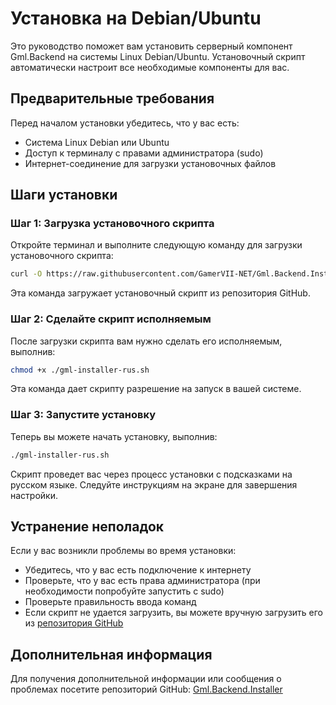 # Установка на Debian/Ubuntu

Это руководство поможет вам установить серверный компонент Gml.Backend на системы Linux Debian/Ubuntu. Установочный
скрипт автоматически настроит все необходимые компоненты для вас.

## Предварительные требования

Перед началом установки убедитесь, что у вас есть:

- Система Linux Debian или Ubuntu
- Доступ к терминалу с правами администратора (sudo)
- Интернет-соединение для загрузки установочных файлов

## Шаги установки

### Шаг 1: Загрузка установочного скрипта

Откройте терминал и выполните следующую команду для загрузки установочного скрипта:

```bash
curl -O https://raw.githubusercontent.com/GamerVII-NET/Gml.Backend.Installer/master/gml-installer-rus.sh
```

Эта команда загружает установочный скрипт из репозитория GitHub.

### Шаг 2: Сделайте скрипт исполняемым

После загрузки скрипта вам нужно сделать его исполняемым, выполнив:

```bash
chmod +x ./gml-installer-rus.sh
```

Эта команда дает скрипту разрешение на запуск в вашей системе.

### Шаг 3: Запустите установку

Теперь вы можете начать установку, выполнив:

```bash
./gml-installer-rus.sh
```

Скрипт проведет вас через процесс установки с подсказками на русском языке. Следуйте инструкциям на экране для
завершения настройки.

## Устранение неполадок

Если у вас возникли проблемы во время установки:

- Убедитесь, что у вас есть подключение к интернету
- Проверьте, что у вас есть права администратора (при необходимости попробуйте запустить с sudo)
- Проверьте правильность ввода команд
- Если скрипт не удается загрузить, вы можете вручную загрузить его
  из [репозитория GitHub](https://github.com/GamerVII-NET/Gml.Backend.Installer)

## Дополнительная информация

Для получения дополнительной информации или сообщения о проблемах посетите репозиторий
GitHub: [Gml.Backend.Installer](https://github.com/GamerVII-NET/Gml.Backend.Installer)
